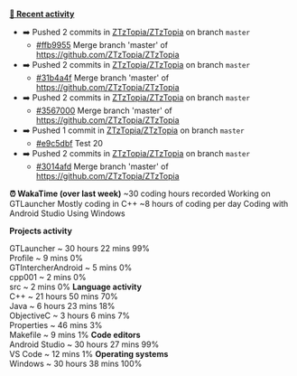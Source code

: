 **[📰 Recent activity](https://github.com/ZTzTopia)**
* ➡️ Pushed 2 commits in [ZTzTopia/ZTzTopia](https://github.com/ZTzTopia/ZTzTopia) on branch `master`
  * [#ffb9955](https://github.com/ZTzTopia/ZTzTopia/commit/ffb9955) Merge branch &#39;master&#39; of https://github.com/ZTzTopia/ZTzTopia
* ➡️ Pushed 2 commits in [ZTzTopia/ZTzTopia](https://github.com/ZTzTopia/ZTzTopia) on branch `master`
  * [#31b4a4f](https://github.com/ZTzTopia/ZTzTopia/commit/31b4a4f) Merge branch &#39;master&#39; of https://github.com/ZTzTopia/ZTzTopia
* ➡️ Pushed 2 commits in [ZTzTopia/ZTzTopia](https://github.com/ZTzTopia/ZTzTopia) on branch `master`
  * [#3567000](https://github.com/ZTzTopia/ZTzTopia/commit/3567000) Merge branch &#39;master&#39; of https://github.com/ZTzTopia/ZTzTopia
* ➡️ Pushed 1 commit in [ZTzTopia/ZTzTopia](https://github.com/ZTzTopia/ZTzTopia) on branch `master`
  * [#e9c5dbf](https://github.com/ZTzTopia/ZTzTopia/commit/e9c5dbf) Test 20
* ➡️ Pushed 2 commits in [ZTzTopia/ZTzTopia](https://github.com/ZTzTopia/ZTzTopia) on branch `master`
  * [#3014afd](https://github.com/ZTzTopia/ZTzTopia/commit/3014afd) Merge branch &#39;master&#39; of https://github.com/ZTzTopia/ZTzTopia


**⏰ WakaTime (over last week)**
  ~30 coding hours recorded
  Working on GTLauncher
  Mostly coding in C++
  ~8 hours of coding per day
  Coding with Android Studio
  Using Windows

  **Projects activity**
              <div class="bar" style="width: 79.256%; background-color: var(--color-calendar-graph-day-L4-bg)"></div>
  GTLauncher                ~ 30 hours 22 mins 99%
              <div class="bar" style="width: 0.37599999999999995%; background-color: var(--color-calendar-graph-day-L1-bg)"></div>
  Profile                   ~ 9 mins 0%
              <div class="bar" style="width: 0.21600000000000003%; background-color: var(--color-calendar-graph-day-L1-bg)"></div>
  GTIntercherAndroid        ~ 5 mins 0%
              <div class="bar" style="width: 0.064%; background-color: var(--color-calendar-graph-day-L1-bg)"></div>
  cpp001                    ~ 2 mins 0%
              <div class="bar" style="width: 0.047999999999999994%; background-color: var(--color-calendar-graph-day-L1-bg)"></div>
  src                       ~ 2 mins 0%
  **Language activity**
              <div class="bar" style="width: 56.248000000000005%; background-color: var(--color-calendar-graph-day-L3-bg)"></div>
  C++                       ~ 21 hours 50 mins 70%
              <div class="bar" style="width: 14.488%; background-color: var(--color-calendar-graph-day-L1-bg)"></div>
  Java                      ~ 6 hours 23 mins 18%
              <div class="bar" style="width: 5.664%; background-color: var(--color-calendar-graph-day-L1-bg)"></div>
  ObjectiveC                ~ 3 hours 6 mins 7%
              <div class="bar" style="width: 2.04%; background-color: var(--color-calendar-graph-day-L1-bg)"></div>
  Properties                ~ 46 mins 3%
              <div class="bar" style="width: 0.4%; background-color: var(--color-calendar-graph-day-L1-bg)"></div>
  Makefile                  ~ 9 mins 1%
  **Code editors**
              <div class="bar" style="width: 79.49600000000001%; background-color: var(--color-calendar-graph-day-L4-bg)"></div>
  Android Studio            ~ 30 hours 27 mins 99%
              <div class="bar" style="width: 0.504%; background-color: var(--color-calendar-graph-day-L1-bg)"></div>
  VS Code                   ~ 12 mins 1%
  **Operating systems**
              <div class="bar" style="width: 80%; background-color: var(--color-calendar-graph-day-L4-bg)"></div>
  Windows                   ~ 30 hours 38 mins 100%
